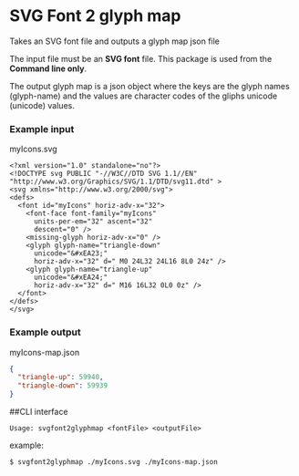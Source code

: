 # SVG Font 2 glyph map

Takes an SVG font file and outputs a glyph map json file


The input file must be an __SVG font__ file. This package is used from the __Command line only__.

The output glyph map is a json object where the keys are the glyph names (glyph-name) and the values are character codes of the gliphs unicode (unicode) values.


### Example input

myIcons.svg

```SVG
<?xml version="1.0" standalone="no"?> 
<!DOCTYPE svg PUBLIC "-//W3C//DTD SVG 1.1//EN" "http://www.w3.org/Graphics/SVG/1.1/DTD/svg11.dtd" >
<svg xmlns="http://www.w3.org/2000/svg">
<defs>
  <font id="myIcons" horiz-adv-x="32">
    <font-face font-family="myIcons"
      units-per-em="32" ascent="32"
      descent="0" />
    <missing-glyph horiz-adv-x="0" />
    <glyph glyph-name="triangle-down"
      unicode="&#xEA23;"
      horiz-adv-x="32" d=" M0 24L32 24L16 8L0 24z" />
    <glyph glyph-name="triangle-up"
      unicode="&#xEA24;"
      horiz-adv-x="32" d=" M16 16L32 0L0 0z" />
  </font>
</defs>
</svg>
```

### Example output

myIcons-map.json

```JSON
{
  "triangle-up": 59940,
  "triangle-down": 59939
}
```


##CLI interface

```
Usage: svgfont2glyphmap <fontFile> <outputFile>
```

example:

```
$ svgfont2glyphmap ./myIcons.svg ./myIcons-map.json
```